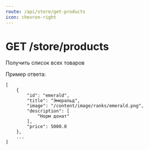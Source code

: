 ```yaml
---
route: /api/store/get-products
icon: chevron-right
---
```


# GET /store/products
Получить список всех товаров

Пример ответа:
```
[
    {
        "id": "emerald",
        "title": "Эмеральд",
        "image": "/content/image/ranks/emerald.png",
        "description": [
            "Норм донат"
        ],
        "price": 5000.0
    },
    ...
]
```
